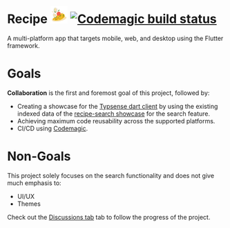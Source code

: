 # Recipe <img src="assets/recipe-transparent.png" alt="logo" width="40" height="40"> [![Codemagic build status][hello-world]][latest-build]
A multi-platform app that targets mobile, web, and desktop using the Flutter framework.

# Goals
 **Collaboration** is the  first and foremost goal of this project, followed by:
- Creating a showcase for the [Typsense dart client][pub] by using the existing indexed data of the [recipe-search showcase][recipe-search] for the search feature.
- Achieving maximum code reusability across the supported platforms.
- CI/CD using [Codemagic][codemagic].

# Non-Goals
This project solely focuses on the search functionality and does not give much emphasis to:
- UI/UX
- Themes

Check out the [Discussions tab][discuss] tab to follow the progress of the project.

[pub]: https://pub.dev/packages/typesense
[recipe-search]: https://recipe-search.typesense.org
[codemagic]: https://flutterci.com/
[hello-world]: https://api.codemagic.io/apps/60f461de0c5097d1ca736815/hello-world/status_badge.svg
[latest-build]: https://codemagic.io/apps/60f461de0c5097d1ca736815/60f461de0c5097d1ca736814/latest_build
[discuss]: https://github.com/happy-trains/flutter-recipe/discussions

